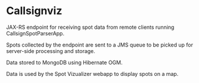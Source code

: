 Callsignviz
===========

JAX-RS endpoint for receiving spot data from remote clients running CallsignSpotParserApp.

Spots collected by the endpoint are sent to a JMS queue to be picked up for server-side
processing and storage. 

Data stored to MongoDB using Hibernate OGM.

Data is used by the Spot Vizualizer webapp to display spots on a map.